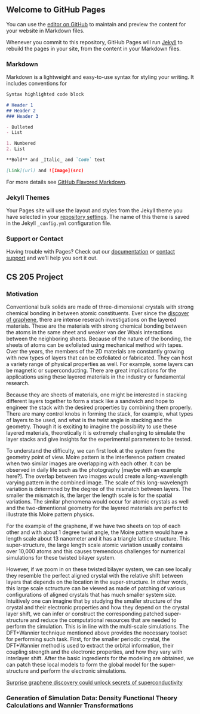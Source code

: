 ## Welcome to GitHub Pages

You can use the [editor on GitHub](https://github.com/shiangfang/shiangfang.github.io/edit/master/index.md) to maintain and preview the content for your website in Markdown files.

Whenever you commit to this repository, GitHub Pages will run [Jekyll](https://jekyllrb.com/) to rebuild the pages in your site, from the content in your Markdown files.

### Markdown

Markdown is a lightweight and easy-to-use syntax for styling your writing. It includes conventions for

```markdown
Syntax highlighted code block

# Header 1
## Header 2
### Header 3

- Bulleted
- List

1. Numbered
2. List

**Bold** and _Italic_ and `Code` text

[Link](url) and ![Image](src)
```

For more details see [GitHub Flavored Markdown](https://guides.github.com/features/mastering-markdown/).

### Jekyll Themes

Your Pages site will use the layout and styles from the Jekyll theme you have selected in your [repository settings](https://github.com/shiangfang/shiangfang.github.io/settings). The name of this theme is saved in the Jekyll `_config.yml` configuration file.

### Support or Contact


Having trouble with Pages? Check out our [documentation](https://help.github.com/categories/github-pages-basics/) or [contact support](https://github.com/contact) and we’ll help you sort it out.


## CS 205 Project

### Motivation

Conventional bulk solids are made of three-dimensional crystals with strong chemical bonding in between atomic constituents. Ever since the [discover of graphene](https://www.nobelprize.org/nobel_prizes/physics/laureates/2010/press.html), there are intense reserach investigations on the layered materials. These are the materials with strong chemical bonding between the atoms in the same sheet and weaker van der Waals interactions between the neighboring sheets. Because of the nature of the bonding, the sheets of atoms can be exfoliated using mechanical method with tapes. Over the years, the members of the 2D materials are constantly growing with new types of layers that can be exfoliated or fabricated. They can host a variety range of physical properties as well. For example, some layers can be magnetic or superconducting. There are great implications for the applications using these layered materials in the industry or fundamental research.

Because they are sheets of materials, one might be interested in stacking different layers together to form a stack like a sandwich and hope to engineer the stack with the desired properties by combining them properly. There are many control knobs in forming the stack, for example, what types of layers to be used, and what is the twist angle in stacking and the geometry. Though it is exciting to imagine the possibility to use these layered materials, theoretically it is extremely challenging to simulate the layer stacks and give insights for the experimental parameters to be tested. 

To understand the difficulty, we can first look at the system from the geometry point of view. Moire pattern is the interference pattern created when two similar images are overlapping with each other. It can be observed in daily life such as the photography [maybe with an example here?]. The overlap between two images would create a long-wavelength varying pattern in the combined image. The scale of this long-wavelength variation is determined by the degree of the mismatch between layers. The smaller the mismatch is, the larger the length scale is for the spatial variations. The similar phenomena would occur for atomic crystals as well and the two-dimentional geometry for the layered materials are perfect to illustrate this Moire pattern physics. 

For the example of the graphene, if we have two sheets on top of each other and with about 1 degree twist angle, the Moire pattern would have a length scale about 13 nanometer and it has a triangle lattice structure. This super-structure, the large length scale atomic variation usually contains over 10,000 atoms and this causes tremendous challenges for numerical simulations for these twisted bilayer system.

However, if we zoom in on these twisted bilayer system, we can see locally they resemble the perfect aligned crystal with the relative shift between layers that depends on the location in the super-structure. In other words, this large scale sctructure can be viewed as made of patching of various configurations of aligned crystals that has much smaller system size. Intuitively one can imagine that by studying the smaller structure of the crystal and their electronic properties and how they depend on the crystal layer shift, we can infer or construct the corresponding patched super-structure and reduce the computational resources that are needed to perform the simulation. This is in line with the multi-scale simulations. The DFT+Wannier technique mentioned above provides the necessary toolset for performing such task. First, for the smaller periodic crystal, the DFT+Wannier method is used to extract the orbital information, their coupling strength and the electronic properties, and how they vary with interlayer shift. After the basic ingredients for the modeling are obtained, we can patch these local models to form the global model for the super-structure and perform the electronic simulations. 


[Surprise graphene discovery could unlock secrets of superconductivity](https://www.nature.com/articles/d41586-018-02773-w)


### Generation of Simulation Data: Density Functional Theory Calculations and Wannier Transformations





###






